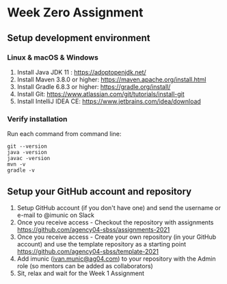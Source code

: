 # Week Zero Assignment

## Setup development environment
### Linux & macOS & Windows

1. Install Java JDK 11 : https://adoptopenjdk.net/
2. Install Maven 3.8.0 or higher: https://maven.apache.org/install.html
3. Install Gradle 6.8.3 or higher: https://gradle.org/install/
4. Install Git: https://www.atlassian.com/git/tutorials/install-git
5. Install IntelliJ IDEA CE: https://www.jetbrains.com/idea/download

### Verify installation
Run each command from command line:

```
git --version
java -version
javac -version
mvn -v
gradle -v
```

## Setup your GitHub account and repository
1. Setup GitHub account (if you don't have one) and send the username or e-mail to @imunic on Slack
2. Once you receive access - Checkout the repository with assignments https://github.com/agency04-sbss/assignments-2021
3. Once you receive access - Create your own repository (in your GitHub account) and use the template repository as a starting point https://github.com/agency04-sbss/template-2021
4. Add imunic (ivan.munic@ag04.com) to your repository with the Admin role (so mentors can be added as collaborators)
5. Sit, relax and wait for the Week 1 Assignment
